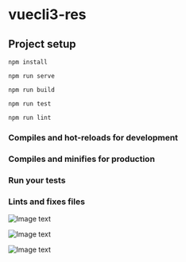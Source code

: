 # vuecli3-res

## Project setup
```
npm install

npm run serve

npm run build

npm run test

npm run lint
```
### Compiles and hot-reloads for development

### Compiles and minifies for production


### Run your tests


### Lints and fixes files

![Image text](http://thyrsi.com/t6/671/1550325582x2890174106.png)

![Image text](http://thyrsi.com/t6/671/1550325614x2890174106.png)

![Image text](http://thyrsi.com/t6/671/1550325629x2890174106.png)

